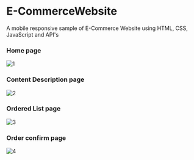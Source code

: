 # E-CommerceWebsite
 A mobile responsive sample of E-Commerce Website using HTML, CSS, JavaScript and API's
 
 
 
### Home page
![1](https://user-images.githubusercontent.com/122113889/221155094-53fdf428-9231-4b0d-ad4e-44a6d6baea96.png)



### Content Description page
![2](https://user-images.githubusercontent.com/122113889/221156734-1994b13d-75db-4b4a-99e3-2d091307e874.png)



### Ordered List page
![3](https://user-images.githubusercontent.com/122113889/221156759-7b5a0d4a-1104-4f80-941a-eb56844263e2.png)



### Order confirm page
![4](https://user-images.githubusercontent.com/122113889/221156783-7511c3fc-3078-4a13-9fca-d86b789d6a16.png)
